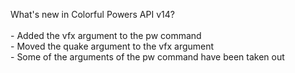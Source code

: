 What's new in Colorful Powers API v14?<br />
<br />- Added the vfx argument to the pw command
<br />- Moved the quake argument to the vfx argument
<br />- Some of the arguments of the pw command have been taken out